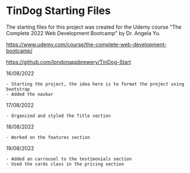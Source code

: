 # TinDog Starting Files
The starting files for this project was created for the Udemy course "The Complete 2022 Web Development Bootcamp" by Dr. Angela Yu.

https://www.udemy.com/course/the-complete-web-development-bootcamp/

https://github.com/londonappbrewery/TinDog-Start

16/08/2022

    - Starting the project, the idea here is to format the project using bootstrap
    - Added the navbar
    
17/08/2022

    - Organized and styled the Title section

18/08/2022

    - Worked on the features section

19/08/2022

    - Added an carrousel to the testimonials section
    - Used the cards class in the pricing section



